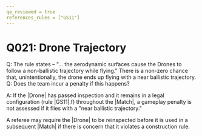 ```yaml
---
qa_reviewed = true
references_rules = ["GS11"]
---
```


# Q021: Drone Trajectory

Q: The rule <DR02> states – "... the aerodynamic surfaces cause the Drones to follow a non-ballistic trajectory while flying."
There is a non-zero chance that, unintentionally, the drone ends up flying with a near ballistic trajectory. 
Q: Does the team incur a penalty if this happens?

A: If the |Drone| has passed inspection and it remains in a legal configuration (rule |GS11|.f) throughout the |Match|, a gameplay penalty is not assessed if it flies with a "near ballistic trajectory."

A referee may require the |Drone| to be reinspected before it is used in a subsequent |Match| if there is concern that it violates a construction rule.
